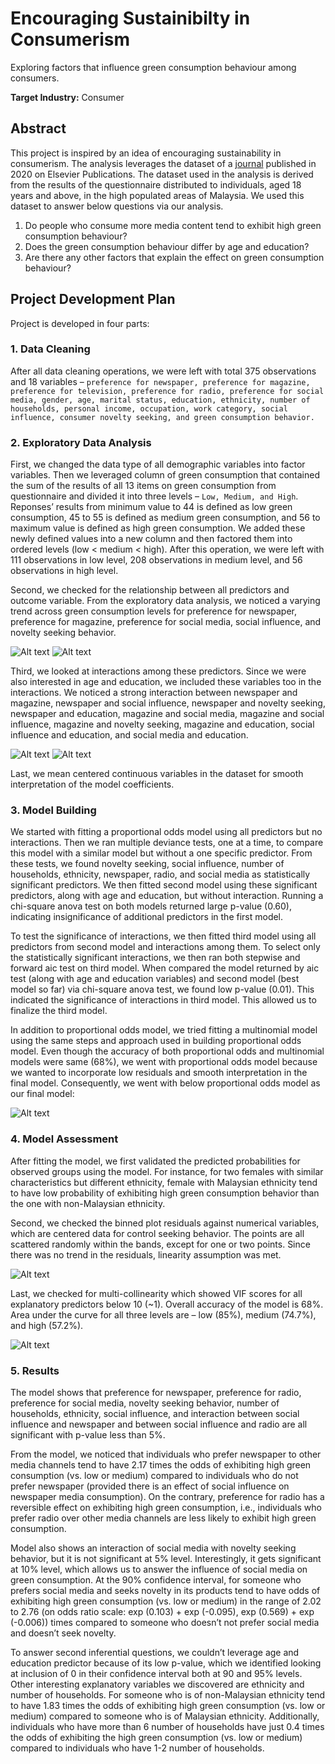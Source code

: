 # Encouraging Sustainibilty in Consumerism
Exploring factors that influence green consumption behaviour among consumers.
 
**Target Industry:** Consumer

## Abstract
This project is inspired by an idea of encouraging sustainability in consumerism. The analysis leverages the dataset of a [journal](https://www.sciencedirect.com/science/article/pii/S2352340920311963) published in 2020 on Elsevier Publications. The dataset used in the analysis is derived from the results of the questionnaire distributed to individuals, aged 18 years and above, in the high populated areas of Malaysia. We used this dataset to answer below questions via our analysis.

1. Do people who consume more media content tend to exhibit high green consumption behaviour?
2. Does the green consumption behaviour differ by age and education?
3. Are there any other factors that explain the effect on green consumption behaviour?

## Project Development Plan 
Project is developed in four parts:

### 1. Data Cleaning
After all data cleaning operations, we were left with total 375 observations and 18 variables – `preference for newspaper, preference for magazine, preference for television, preference for radio, preference for social media, gender, age, marital status, education, ethnicity, number of households, personal income, occupation, work category, social influence, consumer novelty seeking, and green consumption behavior.`

### 2. Exploratory Data Analysis
First, we changed the data type of all demographic variables into factor variables. Then we leveraged column of green consumption that contained the sum of the results of all 13 items on green consumption from questionnaire and divided it into three levels – `Low, Medium, and High`. Reponses’ results from minimum value to 44 is defined as low green consumption, 45 to 55 is defined as medium green consumption, and 56 to maximum value is defined as high green consumption. We added these newly defined values into a new column and then factored them into ordered levels (low < medium < high). After this operation, we were left with 111 observations in low level, 208 observations in medium level, and 56 observations in high level.

Second, we checked for the relationship between all predictors and outcome variable. From the exploratory data analysis, we noticed a varying trend across green consumption levels for preference for newspaper, preference for magazine, preference for social media, social influence, and novelty seeking behavior. 

![Alt text](22_assets/novelty.jpg?raw=true "Novelty Seeking Behavior")
![Alt text](22_assets/social_media.jpg?raw=true "Preference for Social Media")

Third, we looked at interactions among these predictors. Since we were also interested in age and education, we included these variables too in the interactions. We noticed a strong interaction between newspaper and magazine, newspaper and social influence, newspaper and novelty seeking, newspaper and education, magazine and social media, magazine and social influence, magazine and novelty seeking, magazine and education, social influence and education, and social media and education. 

![Alt text](22_assets/int1.jpg?raw=true "Social Influence vs Preference for Newspaper ")
![Alt text](22_assets/int2.jpg?raw=true "Preference for Social Media vs Education")

Last, we mean centered continuous variables in the dataset for smooth interpretation of the model coefficients.

### 3. Model Building
We started with fitting a proportional odds model using all predictors but no interactions. Then we ran multiple deviance tests, one at a time, to compare this model with a similar model but without a one specific predictor. From these tests, we found novelty seeking, social influence, number of households, ethnicity, newspaper, radio, and social media as statistically significant predictors. We then fitted second model using these significant predictors, along with age and education, but without interaction. Running a chi-square anova test on both models returned large p-value (0.60), indicating insignificance of additional predictors in the first model.

To test the significance of interactions, we then fitted third model using all predictors from second model and interactions among them. To select only the statistically significant interactions, we then ran both stepwise and forward aic test on third model. When compared the model returned by aic test (along with age and education variables) and second model (best model so far) via chi-square anova test, we found low p-value (0.01). This indicated the significance of interactions in third model. This allowed us to finalize the third model.

In addition to proportional odds model, we tried fitting a multinomial model using the same steps and approach used in building proportional odds model. Even though the accuracy of both proportional odds and multinomial models were same (68%), we went with proportional odds model because we wanted to incorporate low residuals and smooth interpretation in the final model. Consequently, we went with below proportional odds model as our final model:

![Alt text](22_assets/model.png?raw=true "Regression Equation")

### 4. Model Assessment
After fitting the model, we first validated the predicted probabilities for observed groups using the model. For instance, for two females with similar characteristics but different ethnicity, female with Malaysian ethnicity tend to have low probability of exhibiting high green consumption behavior than the one with non-Malaysian ethnicity. 

Second, we checked the binned plot residuals against numerical variables, which are centered data for control seeking behavior. The points are all scattered randomly within the bands, except for one or two points. Since there was no trend in the residuals, linearity assumption was met.

![Alt text](22_assets/assess1.png?raw=true "Raw Residuals")

Last, we checked for multi-collinearity which showed VIF scores for all explanatory predictors below 10 (~1). Overall accuracy of the model is 68%. Area under the curve for all three levels are – low (85%), medium (74.7%), and high (57.2%).

![Alt text](22_assets/roc.png?raw=true "Area under the curve")

### 5. Results
The model shows that preference for newspaper, preference for radio, preference for social media, novelty seeking behavior, number of households, ethnicity, social influence, and interaction between social influence and newspaper and between social influence and radio are all significant with p-value less than 5%.

From the model, we noticed that individuals who prefer newspaper to other media channels tend to have 2.17 times the odds of exhibiting high green consumption (vs. low or medium) compared to individuals who do not prefer newspaper (provided there is an effect of social influence on newspaper media consumption). On the contrary, preference for radio has a reversible effect on exhibiting high green consumption, i.e., individuals who prefer radio over other media channels are less likely to exhibit high green consumption. 

Model also shows an interaction of social media with novelty seeking behavior, but it is not significant at 5% level. Interestingly, it gets significant at 10% level, which allows us to answer the influence of social media on green consumption. At the 90% confidence interval, for someone who prefers social media and seeks novelty in its products tend to have odds of exhibiting high green consumption (vs. low or medium) in the range of 2.02 to 2.76 (on odds ratio scale: exp (0.103) + exp (-0.095), exp (0.569) + exp (-0.006)) times compared to someone who doesn’t not prefer social media and doesn’t seek novelty.

To answer second inferential questions, we couldn’t leverage age and education predictor because of its low p-value, which we identified looking at inclusion of 0 in their confidence interval both at 90 and 95% levels. Other interesting explanatory variables we discovered are ethnicity and number of households. For someone who is of non-Malaysian ethnicity tend to have 1.83 times the odds of exhibiting high green consumption (vs. low or medium) compared to someone who is of Malaysian ethnicity. Additionally, individuals who have more than 6 number of households have just 0.4 times the odds of exhibiting the high green consumption (vs. low or medium) compared to individuals who have 1-2 number of households.





